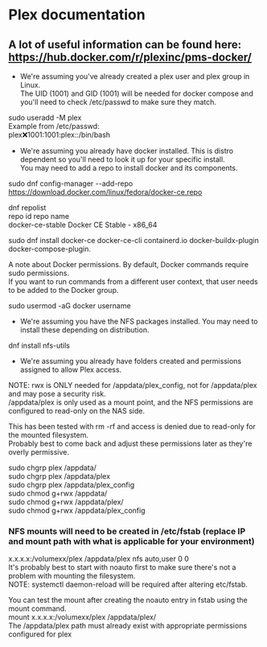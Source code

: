 # Plex documentation
## A lot of useful information can be found here: https://hub.docker.com/r/plexinc/pms-docker/
- We're assuming you've already created a plex user and plex group in Linux. \
The UID (1001) and GID (1001) will be needed for docker compose and you'll need to check /etc/passwd to make sure they match.

sudo useradd -M plex \
Example from /etc/passwd: \
plex:x:1001:1001:plex::/bin/bash

- We're assuming you already have docker installed. This is distro dependent so you'll need to look it up for your specific install. \
You may need to add a repo to install docker and its components.

sudo dnf config-manager --add-repo https://download.docker.com/linux/fedora/docker-ce.repo

dnf repolist \
repo id                                                       repo name \
docker-ce-stable                                              Docker CE Stable - x86_64

sudo dnf install docker-ce docker-ce-cli containerd.io docker-buildx-plugin docker-compose-plugin.

A note about Docker permissions. By default, Docker commands require sudo permissions. \
If you want to run commands from a different user context, that user needs to be added to the Docker group.

sudo usermod -aG docker username

- We're assuming you have the NFS packages installed. You may need to install these depending on distribution.

dnf install nfs-utils

- We're assuming you already have folders created and permissions assigned to allow Plex access.

NOTE: rwx is ONLY needed for /appdata/plex_config, not for /appdata/plex and may pose a security risk. \
/appdata/plex is only used as a mount point, and the NFS permissions are configured to read-only on the NAS side.

This has been tested with rm -rf and access is denied due to read-only for the mounted filesystem. \
Probably best to come back and adjust these permissions later as they're overly permissive.

sudo chgrp plex /appdata/ \
sudo chgrp plex /appdata/plex \
sudo chgrp plex /appdata/plex_config \
sudo chmod g+rwx /appdata/ \
sudo chmod g+rwx /appdata/plex/ \
sudo chmod g+rwx /appdata/plex_config

### NFS mounts will need to be created in /etc/fstab (replace IP and mount path with what is applicable for your environment)

x.x.x.x:/volumexx/plex /appdata/plex nfs auto,user 0 0 \
It's probably best to start with noauto first to make sure there's not a problem with mounting the filesystem. \
NOTE: systemctl daemon-reload will be required after altering etc/fstab.

You can test the mount after creating the noauto entry in fstab using the mount command. \
mount x.x.x.x:/volumexx/plex /appdata/plex/ \
The /appdata/plex path must already exist with appropriate permissions configured for plex